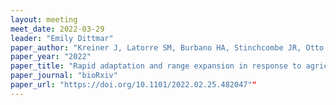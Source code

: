 ```yaml
---
layout: meeting
meet_date: 2022-03-29
leader: "Emily Dittmar"
paper_author: "Kreiner J, Latorre SM, Burbano HA, Stinchcombe JR, Otto SP, Weigel D, Wright SI"
paper_year: "2022"
paper_title: "Rapid adaptation and range expansion in response to agriculture over the last two centuries"
paper_journal: "bioRxiv"
paper_url: "https://doi.org/10.1101/2022.02.25.482047""
---
```

